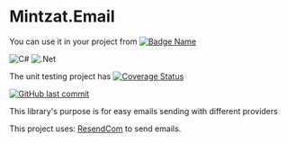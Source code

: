 # Mintzat.Email

You can use it in your project from 
[![Badge Name](https://img.shields.io/badge/GitHub-Mintzat.Email-blue.svg)](https://github.com/minkostaev/Mintzat.Email)

![C#](https://img.shields.io/badge/c%23-%23239120.svg?style=for-the-badge&logo=c-sharp&logoColor=white)
![.Net](https://img.shields.io/badge/.NET-5C2D91?style=for-the-badge&logo=.net&logoColor=white)

The unit testing project has
[![Coverage Status](https://coveralls.io/repos/github/minkostaev/Mintzat.Email/badge.svg?branch=main)](https://coveralls.io/github/minkostaev/Mintzat.Email?branch=main)

[![GitHub last commit](https://img.shields.io/github/last-commit/minkostaev/Mintzat.Email?color=blue)](https://github.com/minkostaev/Mintzat.Email/commits/)

This library's purpose is for easy emails sending with different providers

This project uses:
[ResendCom](https://resend.com/)
to send emails.
